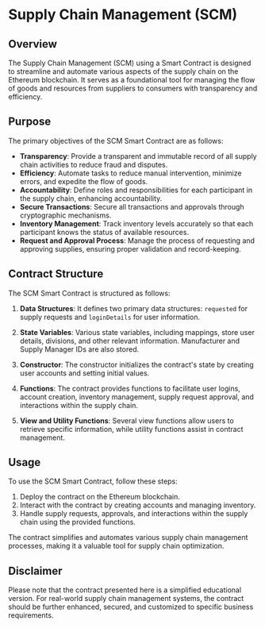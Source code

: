 # Supply Chain Management (SCM)

## Overview

The Supply Chain Management (SCM) using a Smart Contract is designed to streamline and automate various aspects of the supply chain on the Ethereum blockchain. It serves as a foundational tool for managing the flow of goods and resources from suppliers to consumers with transparency and efficiency.

## Purpose

The primary objectives of the SCM Smart Contract are as follows:

- **Transparency**: Provide a transparent and immutable record of all supply chain activities to reduce fraud and disputes.
- **Efficiency**: Automate tasks to reduce manual intervention, minimize errors, and expedite the flow of goods.
- **Accountability**: Define roles and responsibilities for each participant in the supply chain, enhancing accountability.
- **Secure Transactions**: Secure all transactions and approvals through cryptographic mechanisms.
- **Inventory Management**: Track inventory levels accurately so that each participant knows the status of available resources.
- **Request and Approval Process**: Manage the process of requesting and approving supplies, ensuring proper validation and record-keeping.

## Contract Structure

The SCM Smart Contract is structured as follows:

1. **Data Structures**: It defines two primary data structures: `requested` for supply requests and `loginDetails` for user information.

2. **State Variables**: Various state variables, including mappings, store user details, divisions, and other relevant information. Manufacturer and Supply Manager IDs are also stored.

3. **Constructor**: The constructor initializes the contract's state by creating user accounts and setting initial values.

4. **Functions**: The contract provides functions to facilitate user logins, account creation, inventory management, supply request approval, and interactions within the supply chain.

5. **View and Utility Functions**: Several view functions allow users to retrieve specific information, while utility functions assist in contract management.

## Usage

To use the SCM Smart Contract, follow these steps:

1. Deploy the contract on the Ethereum blockchain.
2. Interact with the contract by creating accounts and managing inventory.
3. Handle supply requests, approvals, and interactions within the supply chain using the provided functions.

The contract simplifies and automates various supply chain management processes, making it a valuable tool for supply chain optimization.

## Disclaimer

Please note that the contract presented here is a simplified educational version. For real-world supply chain management systems, the contract should be further enhanced, secured, and customized to specific business requirements.
